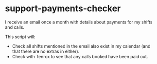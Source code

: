 # support-payments-checker

I receive an email once a month with details about payments for my shifts and calls.

This script will:
* Check all shifts mentioned in the email also exist in my calendar (and that there are no extras in either).
* Check with Tenrox to see that any calls booked have been paid out.
